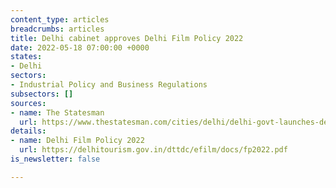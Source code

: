 ```yaml
---
content_type: articles
breadcrumbs: articles
title: Delhi cabinet approves Delhi Film Policy 2022
date: 2022-05-18 07:00:00 +0000
states:
- Delhi
sectors:
- Industrial Policy and Business Regulations
subsectors: []
sources:
- name: The Statesman
  url: https://www.thestatesman.com/cities/delhi/delhi-govt-launches-delhi-film-policy-2022-1503071578.html
details:
- name: Delhi Film Policy 2022
  url: https://delhitourism.gov.in/dttdc/efilm/docs/fp2022.pdf
is_newsletter: false

---
```

